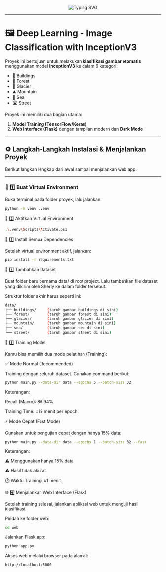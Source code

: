 <p align="center">
  <img src="https://readme-typing-svg.demolab.com?font=Poppins&weight=600&size=22&duration=3000&pause=1000&color=00FFFF&center=true&vCenter=true&width=600&lines=🧠+Deep+Learning+-+Image+Classification;🚀+InceptionV3+Model+Implementation;🌑+Flask+Web+App+with+Dark+Mode" alt="Typing SVG" />
</p>

---

# 🖼️ Deep Learning - Image Classification with InceptionV3

Proyek ini bertujuan untuk melakukan **klasifikasi gambar otomatis** menggunakan model **InceptionV3** ke dalam 6 kategori:
- 🏢 Buildings  
- 🌲 Forest  
- 🧊 Glacier  
- ⛰️ Mountain  
- 🌊 Sea  
- 🛣️ Street  

Proyek ini memiliki dua bagian utama:
1. **Model Training (TensorFlow/Keras)**
2. **Web Interface (Flask)** dengan tampilan modern dan **Dark Mode**

---

## ⚙️ Langkah-Langkah Instalasi & Menjalankan Proyek

Berikut langkah lengkap dari awal sampai menjalankan web app.

---

### 🧩 1️⃣ Buat Virtual Environment

Buka terminal pada folder proyek, lalu jalankan:
```bash
python -m venv .venv
```


🧩 2️⃣ Aktifkan Virtual Environment
```bash
.\.venv\Scripts\Activate.ps1
```

🧩 3️⃣ Install Semua Dependencies

Setelah virtual environment aktif, jalankan:
```bash
pip install -r requirements.txt
```

🧩 4️⃣ Tambahkan Dataset

Buat folder baru bernama data/ di root project.
Lalu tambahkan file dataset yang dikirim oleh Sherly ke dalam folder tersebut.

Struktur folder akhir harus seperti ini:

```bash
data/
├── buildings/     (taruh gambar buildings di sini)
├── forest/        (taruh gambar forest di sini)
├── glacier/       (taruh gambar glacier di sini)
├── mountain/      (taruh gambar mountain di sini)
├── sea/           (taruh gambar sea di sini)
└── street/        (taruh gambar street di sini)
```




🧠 5️⃣ Training Model

Kamu bisa memilih dua mode pelatihan (Training):

✅ Mode Normal (Recommended)

Training dengan seluruh dataset.
Gunakan command berikut:
```bash
python main.py --data-dir data --epochs 5 --batch-size 32
```

Keterangan:

Recall (Macro): 86.94%

Training Time: ±19 menit per epoch

⚡ Mode Cepat (Fast Mode)

Gunakan untuk pengujian cepat dengan hanya 15% data:
```bash
python main.py --data-dir data --epochs 1 --batch-size 32 --fast
```

Keterangan:

⚠️ Menggunakan hanya 15% data

⚠️ Hasil tidak akurat

⏱️ Waktu Training: ±1 menit


🌐 6️⃣ Menjalankan Web Interface (Flask)

Setelah training selesai, jalankan aplikasi web untuk menguji hasil klasifikasi.

Pindah ke folder web:
```bash
cd web
```

Jalankan Flask app:
```bash
python app.py
```

Akses web melalui browser pada alamat:
```bash
http://localhost:5000
```
